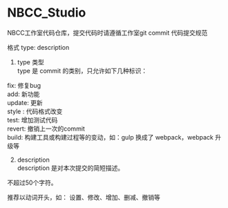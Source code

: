 # NBCC_Studio
NBCC工作室代码仓库，提交代码时请遵循工作室git commit 代码提交规范

格式
type: description  

1. type 类型  
type 是 commit 的类别，只允许如下几种标识：  

fix: 修复bug  
add: 新功能  
update: 更新  
style : 代码格式改变  
test: 增加测试代码  
revert: 撤销上一次的commit  
build: 构建工具或构建过程等的变动，如：gulp 换成了 webpack，webpack 升级等  

2. description  
description 是对本次提交的简短描述。  

不超过50个字符。  

推荐以动词开头，如： 设置、修改、增加、删减、撤销等  
